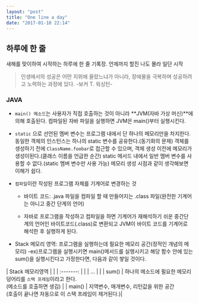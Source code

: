 ```yaml
---
layout: "post"
title: "One line a day"
date: "2017-01-10 22:14"
---
```


## 하루에 한 줄

새해를 맞이하여 시작하는 하루에 한 줄 기록장. 언제까지 할진 나도 몰라 일단 시작

> 인생에서의 성공은 어떤 지위에 올랐느냐가 아니라, 장애물을 극복하며 성공하려고 노력하는 과정에 있다. -보커 T. 워싱턴-

### JAVA
- `main() 메소드`는 사용자가 직접 호출하는 것이 아니라 **JVM(자바 가상 머신)**에 의해 호출된다. 컴파일된 자바 파일을 실행하면 JVM은 main()부터 실행시킨다.

- `static` 으로 선언된  멤버 변수는 프로그램 내에서 단 하나의 메모리만을 차지한다. 동일한 객체의 인스턴스는 하나의 static 변수를 공유한다.(동기화의 문제) 객체를 생성하기 전에 `ClassName.foobar`로 접근할 수 있으며, 객체 생성 이전에 메모리가 생성이된다.(클래스 이름을 언급한 순간) static 메서드 내에서 일반 멤버 변수를 사용할 수 없다.(static 멤버 변수만 사용 가능) 메모리 생성 시점과 같이 생각해보면 이해가 쉽다.

- `컴파일`이란 작성된 프로그램 자체를 기계어로 변경하는 것
  - 바이트 코드: .java 파일을 컴파일 할 때 만들어지는 .class 파일(완전한 기계어는 아니고 중간 단계의 언어)

  - 자바로 프로그램을 작성하고 컴파일을 하면 기계어가 재해석하기 쉬운 중간단계의 언어인 바이트코드(.class)로 변환되고 JVM이 바이트 코드를 기계어로 해석한 후 실행하게 된다.


- Stack 메모리 영역: 프로그램을 실행하는데 필요한 메모리 공간(정적인 개념의 메모리)
  -ex)프로그램을 실행시키면 main()메서드를 실행시키고 해당 함수 안에 있는 sum()을 실행시킨다고 가정한다면, 다음과 같이 쌓일 것이다.

| Stack 메모리영역   | |
| :-------:        | |
|  ...             | |
| sum()            | 하나의 메소드에 필요한 메모리 덩어리를 `스택 프레임`이라고 한다.<br />(메소드를 호출하면 생김) |
| main()           | 지역변수, 매개변수, 리턴값을 위한 공간 <br />(호출이 끝나면 자동으로 이 스택 프레임이 제거된다.)|
